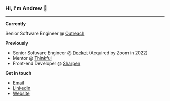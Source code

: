 ### Hi, I'm Andrew 👋
---
**Currently**

Senior Software Engineer @ [Outreach](https://www.outreach.io/)


**Previously**
- Senior Software Engineer @ [Docket](https://www.linkedin.com/company/dockethq/about/) (Acquired by Zoom in 2022)
- Mentor @ [Thinkful](https://www.thinkful.com/bootcamp/web-development/)
- Front-end Developer @ [Sharpen](https://sharpencx.com/)

**Get in touch**
- [Email](mailto:bricea27@gmail.com)
- [LinkedIn](https://linkedin.com/in/briceandrew)
- [Website](https://thebriceisright.com)

<!--
**bricea27/bricea27** is a ✨ _special_ ✨ repository because its `README.md` (this file) appears on your GitHub profile.

Here are some ideas to get you started:

- 🔭 I’m currently working on ...
- 🌱 I’m currently learning ...
- 👯 I’m looking to collaborate on ...
- 🤔 I’m looking for help with ...
- 💬 Ask me about ...
- 📫 How to reach me: ...
- 😄 Pronouns: ...
- ⚡ Fun fact: ...
-->
